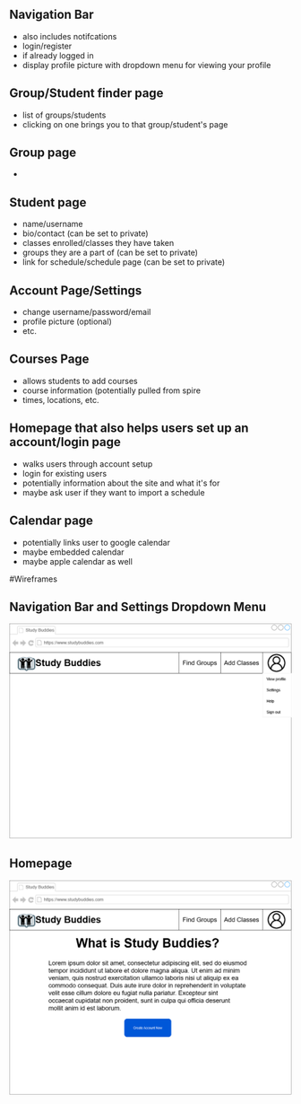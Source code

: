 ## Navigation Bar

- also includes notifcations
- login/register
- if already logged in
-   display profile picture with dropdown menu for viewing your profile

## Group/Student finder page

- list of groups/students
- clicking on one brings you to that group/student's page

## Group page

- 

## Student page

- name/username
- bio/contact (can be set to private)
- classes enrolled/classes they have taken
- groups they are a part of (can be set to private)
- link for schedule/schedule page (can be set to private)

## Account Page/Settings

- change username/password/email
- profile picture (optional)
- etc.

## Courses Page

- allows students to add courses
- course information (potentially pulled from spire
-   times, locations, etc.

## Homepage that also helps users set up an account/login page

- walks users through account setup
- login for existing users
- potentially information about the site and what it's for
- maybe ask user if they want to import a schedule

## Calendar page

- potentially links user to google calendar
- maybe embedded calendar
- maybe apple calendar as well

#Wireframes

## Navigation Bar and Settings Dropdown Menu
![Navbar wireframe](wireframes/Settings%20Menu.png)
## Homepage
![Homepage wireframe](wireframes/Homepage.png)
